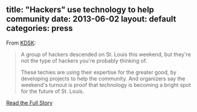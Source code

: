 title: "Hackers" use technology to help community
date: 2013-06-02
layout: default
categories: press
---
From [KDSK](http://www.ksdk.com):

> A group of hackers descended on St. Louis this weekend, but they're not the
> type of hackers you're probably thinking of.
>
> These techies are using their expertise for the greater good, by developing
> projects to help the community.  And organizers say the weekend's turnout is
> proof that technology is becoming a bright spot for the future of St. Louis.

[Read the Full Story](http://www.ksdk.com/news/article/383394/3/Hackers-use-technology-to-help-community)
